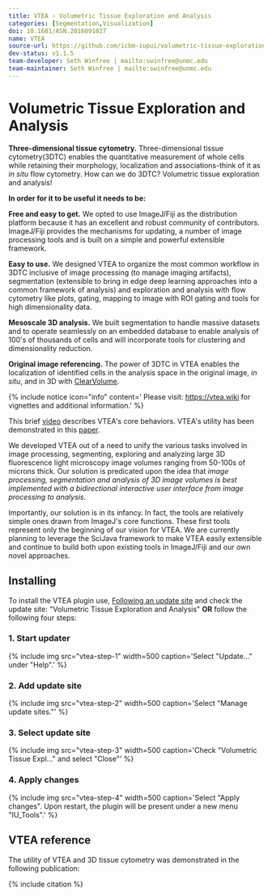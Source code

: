 ```yaml
---
title: VTEA › Volumetric Tissue Exploration and Analysis
categories: [Segmentation,Visualization]
doi: 10.1681/ASN.2016091027
name: VTEA
source-url: https://github.com/icbm-iupui/volumetric-tissue-exploration-analysis
dev-status: v1.1.5
team-developer: Seth Winfree | mailto:swinfree@unmc.edu
team-maintainer: Seth Winfree | mailto:swinfree@unmc.edu
---
```


# Volumetric Tissue Exploration and Analysis

**Three-dimensional tissue cytometry.** Three-dimensional tissue cytometry(3DTC) enables the quantitative measurement of whole cells while retaining their morphology, localization and associations-think of it as *in situ* flow cytometry. How can we do 3DTC? Volumetric tissue exploration and analysis!

**In order for it to be useful it needs to be:**

**Free and easy to get.** We opted to use ImageJ/Fiji as the distribution platform because it has an excellent and robust community of contributors. ImageJ/Fiji provides the mechanisms for updating, a number of image processing tools and is built on a simple and powerful extensible framework.

**Easy to use.** We designed VTEA to organize the most common workflow in 3DTC inclusive of image processing (to manage imaging artifacts), segmentation (extensible to bring in edge deep learning approaches into a common framework of analysis) and exploration and analysis with flow cytometry like plots, gating, mapping to image with ROI gating and tools for high dimensionality data.

**Mesoscale 3D analysis.** We built segmentation to handle massive datasets and to operate seamlessly on an embedded database to enable analysis of 100's of thousands of cells and will incorporate tools for clustering and dimensionality reduction.

**Original image referencing.** The power of 3DTC in VTEA enables the localization of identified cells in the analysis space in the original image, *in situ*, and in 3D with [ClearVolume](/plugins/clearvolume).

{% include notice icon="info" content='
Please visit: https://vtea.wiki for vignettes and additional information.' %}

This brief [video](/media/plugins/demostration.mov) describes VTEA's core behaviors. VTEA's utility has been demonstrated in this [paper](http://jasn.asnjournals.org/content/early/2017/02/01/ASN.2016091027.full).

We developed VTEA out of a need to unify the various tasks involved in image processing, segmenting, exploring and analyzing large 3D fluorescence light microscopy image volumes ranging from 50-100s of microns thick. Our solution is predicated upon the idea that *image processing, segmentation and analysis of 3D image volumes is best implemented with a bidirectional interactive user interface from image processing to analysis*.

Importantly, our solution is in its infancy. In fact, the tools are relatively simple ones drawn from ImageJ's core functions. These first tools represent only the beginning of our vision for VTEA. We are currently planning to leverage the SciJava framework to make VTEA easily extensible and continue to build both upon existing tools in ImageJ/Fiji and our own novel approaches.

## Installing

To install the VTEA plugin use, [Following an update site](/update-sites/following) and check the update site:
"Volumetric Tissue Exploration and Analysis" **OR** follow the following four steps:

### 1. Start updater

{% include img src="vtea-step-1" width=500 caption='Select "Update..." under "Help".' %}

### 2. Add update site

{% include img src="vtea-step-2" width=500 caption='Select "Manage update sites."' %}

### 3. Select update site

{% include img src="vtea-step-3" width=500 caption='Check "Volumetric Tissue Expl..." and select "Close"' %}

### 4. Apply changes

{% include img src="vtea-step-4" width=500 caption='Select "Apply changes". Upon restart, the plugin will be present under a new menu "IU_Tools".' %}

## VTEA reference

The utility of VTEA and 3D tissue cytometry was demonstrated in the following publication:

{% include citation %}
